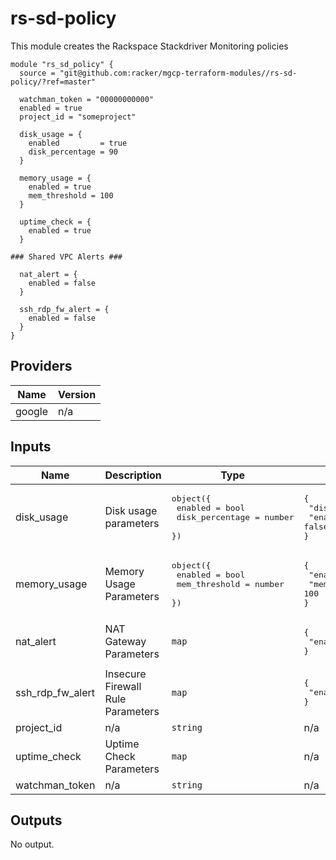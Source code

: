 # rs-sd-policy

This module creates the Rackspace Stackdriver Monitoring policies

```
module "rs_sd_policy" {
  source = "git@github.com:racker/mgcp-terraform-modules//rs-sd-policy/?ref=master"

  watchman_token = "00000000000"
  enabled = true
  project_id = "someproject"

  disk_usage = {
    enabled         = true
    disk_percentage = 90
  }

  memory_usage = {
    enabled = true
    mem_threshold = 100
  }

  uptime_check = {
    enabled = true
  }

### Shared VPC Alerts ###

  nat_alert = {
    enabled = false
  }

  ssh_rdp_fw_alert = {
    enabled = false
  }
}
```

## Providers

| Name | Version |
|------|---------|
| google | n/a |

## Inputs

| Name | Description | Type | Default | Required |
|------|-------------|------|---------|:-----:|
| disk\_usage | Disk usage parameters | <pre>object({<br>    enabled         = bool<br>    disk_percentage = number<br>  })<br></pre> | <pre>{<br>  "disk_percentage": 90,<br>  "enabled": false<br>}<br></pre> | no |
| memory\_usage | Memory Usage Parameters | <pre>object({<br>    enabled       = bool<br>    mem_threshold = number<br>  })<br></pre> | <pre>{<br>  "enabled": false,<br>  "mem_threshold": 100<br>}<br></pre> | no |
| nat\_alert | NAT Gateway Parameters | `map` | <pre>{<br>  "enabled": false<br>}<br></pre> | no |
| ssh\_rdp\_fw\_alert | Insecure Firewall Rule Parameters | `map` | <pre>{<br>  "enabled": false<br>}<br></pre> | no |
| project\_id | n/a | `string` | n/a | yes |
| uptime\_check | Uptime Check Parameters | `map` | n/a | yes |
| watchman\_token | n/a | `string` | n/a | yes |

## Outputs

No output.
